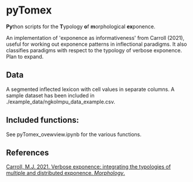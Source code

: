 # pyTomex

**Py**thon scripts for the **T**ypology **o**f **m**orphological **ex**ponence.

An implementation of 'exponence as informativeness' from Carroll (2021), useful for working out exponence patterns in inflectional paradigms. It also classifies paradigms with respect to the typology of verbose exponence. Plan to expand.

## Data

A segmented inflected lexicon with cell values in separate columns. A sample dataset has been included in ./example_data/ngkolmpu_data_example.csv.  


## Included functions:

See pyTomex_ovewview.ipynb for the various functions.


## References

[Carroll, M.J. 2021. Verbose exponence: integrating the typologies of multiple and distributed exponence. *Morphology*.](https://doi.org/10.1007/s11525-021-09384-8)
